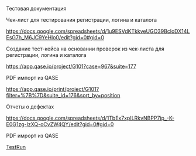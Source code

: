 Тестовая документация

Чек-лист для тестирования регистрации, логина и каталога

https://docs.google.com/spreadsheets/d/1u9ESVdKTkkveUGO39BcloDX14LEsG7h_M6JC9YeHlo0/edit?gid=0#gid=0

Создание тест-кейса на основании проверок из чек-листа для регистрации, логина и каталога

https://app.qase.io/project/G101?case=967&suite=177

PDF   импорт из QASE

https://app.qase.io/print/project/G101?filter=%7B%7D&suite_id=176&sort_by=position

Отчеты о дефектах

https://docs.google.com/spreadsheets/d/1TbEx7xpILRkvNBPP7ip_-K-E0G1zg-IzXQ-oCvZW4QY/edit?gid=0#gid=0

PDF имрорт из QASE

[TestRun](https://github.com/user-attachments/files/22769041/G101-Test%2Brun%2B2025_10_08.1.pdf)
